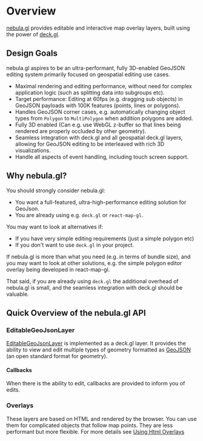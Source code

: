 # Overview

[nebula.gl](https://neb.gl) provides editable and interactive map overlay layers, built using the power of [deck.gl](https://uber.github.io/deck.gl).

## Design Goals

nebula.gl aspires to be an ultra-performant, fully 3D-enabled GeoJSON editing system primarily focused on geospatial editing use cases.

* Maximal rendering and editing performance, without need for complex application logic (such as splitting data into subgroups etc).
* Target performance: Editing at 60fps (e.g. dragging sub objects) in GeoJSON payloads with 100K features (points, lines or polygons).
* Handles GeoJSON corner cases, e.g. automatically changing object types from `Polygon` to `MultiPolygon` when addition polygons are added.
* Fully 3D enabled (Can e.g. use WebGL z-buffer so that lines being rendered are properly occluded by other geometry).
* Seamless integration with deck.gl and all geospatial deck.gl layers, allowing for GeoJSON editing to be interleaved with rich 3D visualizations.
* Handle all aspects of event handling, including touch screen support.


## Why nebula.gl?

You should strongly consider nebula.gl:

* You want a full-featured, ultra-high-performance editing solution for GeoJson.
* You are already using e.g. `deck.gl` or `react-map-gl`.

You may want to look at alternatives if:

* If you have very simple editing requirements (just a simple polygon etc)
* If you don't want to use `deck.gl` in your project.

If nebula.gl is more than what you need (e.g. in terms of bundle size), and you may want to look at other solutions, e.g. the simple polygon editor overlay being developed in react-map-gl.

That said, if you are already using `deck.gl` the additional overhead of nebula.gl is small, and the seamless integration with deck.gl should be valuable.


## Quick Overview of the nebula.gl API

### EditableGeoJsonLayer

[EditableGeoJsonLayer](/docs/api-reference/layers/editable-geojson-layer) is implemented as a deck.gl layer. It provides the ability to view and edit multiple types of geometry formatted as [GeoJSON](https://tools.ietf.org/html/rfc7946) (an open standard format for geometry).

#### Callbacks

When there is the ability to edit, callbacks are provided to inform you of edits.

### Overlays

These layers are based on HTML and rendered by the browser. You can use them
for complicated objects that follow map points. They are less performant
but more flexible. For more details see [Using Html Overlays](/docs/developer-guide/html-overlays)
